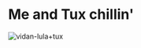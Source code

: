 # Me and Tux chillin'
[](url)
![vidan-lula+tux](https://github.com/user-attachments/assets/36e08f37-e90f-4b6b-8d5b-a4c4aeedf4f8)
